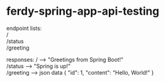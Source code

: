 # ferdy-spring-app-api-testing

endpoint lists:
<br/>
/
<br/>
/status
<br/>
/greeting

responses:
/ --> "Greetings from Spring Boot!"
<br/>
/status --> "Spring is up!"
<br/>
/greeting --> json data {
"id": 1,
"content": "Hello, World!"
}